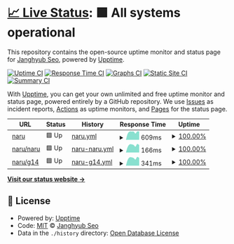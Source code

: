 # [📈 Live Status](https://upptime.jhyub.dev): <!--live status--> **🟩 All systems operational**

This repository contains the open-source uptime monitor and status page for [Janghyub Seo](jhyub.dev), powered by [Upptime](https://github.com/upptime/upptime).

[![Uptime CI](https://github.com/jhyub/upptime/workflows/Uptime%20CI/badge.svg)](https://github.com/jhyub/upptime/actions?query=workflow%3A%22Uptime+CI%22)
[![Response Time CI](https://github.com/jhyub/upptime/workflows/Response%20Time%20CI/badge.svg)](https://github.com/jhyub/upptime/actions?query=workflow%3A%22Response+Time+CI%22)
[![Graphs CI](https://github.com/jhyub/upptime/workflows/Graphs%20CI/badge.svg)](https://github.com/jhyub/upptime/actions?query=workflow%3A%22Graphs+CI%22)
[![Static Site CI](https://github.com/jhyub/upptime/workflows/Static%20Site%20CI/badge.svg)](https://github.com/jhyub/upptime/actions?query=workflow%3A%22Static+Site+CI%22)
[![Summary CI](https://github.com/jhyub/upptime/workflows/Summary%20CI/badge.svg)](https://github.com/jhyub/upptime/actions?query=workflow%3A%22Summary+CI%22)

With [Upptime](https://upptime.js.org), you can get your own unlimited and free uptime monitor and status page, powered entirely by a GitHub repository. We use [Issues](https://github.com/jhyub/upptime/issues) as incident reports, [Actions](https://github.com/jhyub/upptime/actions) as uptime monitors, and [Pages](https://upptime.jhyub.dev) for the status page.

<!--start: status pages-->
<!-- This summary is generated by Upptime (https://github.com/upptime/upptime) -->
<!-- Do not edit this manually, your changes will be overwritten -->
<!-- prettier-ignore -->
| URL | Status | History | Response Time | Uptime |
| --- | ------ | ------- | ------------- | ------ |
| <img alt="" src="https://icons.duckduckgo.com/ip3/naru.jhyub.dev.ico" height="13"> [naru](https://naru.jhyub.dev) | 🟩 Up | [naru.yml](https://github.com/Jhyub/upptime/commits/HEAD/history/naru.yml) | <details><summary><img alt="Response time graph" src="./graphs/naru/response-time-week.png" height="20"> 609ms</summary><br><a href="https://upptime.jhyub.dev/history/naru"><img alt="Response time 666" src="https://img.shields.io/endpoint?url=https%3A%2F%2Fraw.githubusercontent.com%2FJhyub%2Fupptime%2FHEAD%2Fapi%2Fnaru%2Fresponse-time.json"></a><br><a href="https://upptime.jhyub.dev/history/naru"><img alt="24-hour response time 499" src="https://img.shields.io/endpoint?url=https%3A%2F%2Fraw.githubusercontent.com%2FJhyub%2Fupptime%2FHEAD%2Fapi%2Fnaru%2Fresponse-time-day.json"></a><br><a href="https://upptime.jhyub.dev/history/naru"><img alt="7-day response time 609" src="https://img.shields.io/endpoint?url=https%3A%2F%2Fraw.githubusercontent.com%2FJhyub%2Fupptime%2FHEAD%2Fapi%2Fnaru%2Fresponse-time-week.json"></a><br><a href="https://upptime.jhyub.dev/history/naru"><img alt="30-day response time 609" src="https://img.shields.io/endpoint?url=https%3A%2F%2Fraw.githubusercontent.com%2FJhyub%2Fupptime%2FHEAD%2Fapi%2Fnaru%2Fresponse-time-month.json"></a><br><a href="https://upptime.jhyub.dev/history/naru"><img alt="1-year response time 594" src="https://img.shields.io/endpoint?url=https%3A%2F%2Fraw.githubusercontent.com%2FJhyub%2Fupptime%2FHEAD%2Fapi%2Fnaru%2Fresponse-time-year.json"></a></details> | <details><summary><a href="https://upptime.jhyub.dev/history/naru">100.00%</a></summary><a href="https://upptime.jhyub.dev/history/naru"><img alt="All-time uptime 99.66%" src="https://img.shields.io/endpoint?url=https%3A%2F%2Fraw.githubusercontent.com%2FJhyub%2Fupptime%2FHEAD%2Fapi%2Fnaru%2Fuptime.json"></a><br><a href="https://upptime.jhyub.dev/history/naru"><img alt="24-hour uptime 100.00%" src="https://img.shields.io/endpoint?url=https%3A%2F%2Fraw.githubusercontent.com%2FJhyub%2Fupptime%2FHEAD%2Fapi%2Fnaru%2Fuptime-day.json"></a><br><a href="https://upptime.jhyub.dev/history/naru"><img alt="7-day uptime 100.00%" src="https://img.shields.io/endpoint?url=https%3A%2F%2Fraw.githubusercontent.com%2FJhyub%2Fupptime%2FHEAD%2Fapi%2Fnaru%2Fuptime-week.json"></a><br><a href="https://upptime.jhyub.dev/history/naru"><img alt="30-day uptime 100.00%" src="https://img.shields.io/endpoint?url=https%3A%2F%2Fraw.githubusercontent.com%2FJhyub%2Fupptime%2FHEAD%2Fapi%2Fnaru%2Fuptime-month.json"></a><br><a href="https://upptime.jhyub.dev/history/naru"><img alt="1-year uptime 99.53%" src="https://img.shields.io/endpoint?url=https%3A%2F%2Fraw.githubusercontent.com%2FJhyub%2Fupptime%2FHEAD%2Fapi%2Fnaru%2Fuptime-year.json"></a></details>
| <img alt="" src="https://icons.duckduckgo.com/ip3/naru.jhyub.dev.ico" height="13"> [naru/naru](https://naru.jhyub.dev/naru/naru.db) | 🟩 Up | [naru-naru.yml](https://github.com/Jhyub/upptime/commits/HEAD/history/naru-naru.yml) | <details><summary><img alt="Response time graph" src="./graphs/naru-naru/response-time-week.png" height="20"> 166ms</summary><br><a href="https://upptime.jhyub.dev/history/naru-naru"><img alt="Response time 211" src="https://img.shields.io/endpoint?url=https%3A%2F%2Fraw.githubusercontent.com%2FJhyub%2Fupptime%2FHEAD%2Fapi%2Fnaru-naru%2Fresponse-time.json"></a><br><a href="https://upptime.jhyub.dev/history/naru-naru"><img alt="24-hour response time 132" src="https://img.shields.io/endpoint?url=https%3A%2F%2Fraw.githubusercontent.com%2FJhyub%2Fupptime%2FHEAD%2Fapi%2Fnaru-naru%2Fresponse-time-day.json"></a><br><a href="https://upptime.jhyub.dev/history/naru-naru"><img alt="7-day response time 166" src="https://img.shields.io/endpoint?url=https%3A%2F%2Fraw.githubusercontent.com%2FJhyub%2Fupptime%2FHEAD%2Fapi%2Fnaru-naru%2Fresponse-time-week.json"></a><br><a href="https://upptime.jhyub.dev/history/naru-naru"><img alt="30-day response time 164" src="https://img.shields.io/endpoint?url=https%3A%2F%2Fraw.githubusercontent.com%2FJhyub%2Fupptime%2FHEAD%2Fapi%2Fnaru-naru%2Fresponse-time-month.json"></a><br><a href="https://upptime.jhyub.dev/history/naru-naru"><img alt="1-year response time 167" src="https://img.shields.io/endpoint?url=https%3A%2F%2Fraw.githubusercontent.com%2FJhyub%2Fupptime%2FHEAD%2Fapi%2Fnaru-naru%2Fresponse-time-year.json"></a></details> | <details><summary><a href="https://upptime.jhyub.dev/history/naru-naru">100.00%</a></summary><a href="https://upptime.jhyub.dev/history/naru-naru"><img alt="All-time uptime 99.67%" src="https://img.shields.io/endpoint?url=https%3A%2F%2Fraw.githubusercontent.com%2FJhyub%2Fupptime%2FHEAD%2Fapi%2Fnaru-naru%2Fuptime.json"></a><br><a href="https://upptime.jhyub.dev/history/naru-naru"><img alt="24-hour uptime 100.00%" src="https://img.shields.io/endpoint?url=https%3A%2F%2Fraw.githubusercontent.com%2FJhyub%2Fupptime%2FHEAD%2Fapi%2Fnaru-naru%2Fuptime-day.json"></a><br><a href="https://upptime.jhyub.dev/history/naru-naru"><img alt="7-day uptime 100.00%" src="https://img.shields.io/endpoint?url=https%3A%2F%2Fraw.githubusercontent.com%2FJhyub%2Fupptime%2FHEAD%2Fapi%2Fnaru-naru%2Fuptime-week.json"></a><br><a href="https://upptime.jhyub.dev/history/naru-naru"><img alt="30-day uptime 100.00%" src="https://img.shields.io/endpoint?url=https%3A%2F%2Fraw.githubusercontent.com%2FJhyub%2Fupptime%2FHEAD%2Fapi%2Fnaru-naru%2Fuptime-month.json"></a><br><a href="https://upptime.jhyub.dev/history/naru-naru"><img alt="1-year uptime 99.53%" src="https://img.shields.io/endpoint?url=https%3A%2F%2Fraw.githubusercontent.com%2FJhyub%2Fupptime%2FHEAD%2Fapi%2Fnaru-naru%2Fuptime-year.json"></a></details>
| <img alt="" src="https://icons.duckduckgo.com/ip3/naru.jhyub.dev.ico" height="13"> [naru/g14](https://naru.jhyub.dev/g14/g14.db) | 🟩 Up | [naru-g14.yml](https://github.com/Jhyub/upptime/commits/HEAD/history/naru-g14.yml) | <details><summary><img alt="Response time graph" src="./graphs/naru-g14/response-time-week.png" height="20"> 341ms</summary><br><a href="https://upptime.jhyub.dev/history/naru-g14"><img alt="Response time 362" src="https://img.shields.io/endpoint?url=https%3A%2F%2Fraw.githubusercontent.com%2FJhyub%2Fupptime%2FHEAD%2Fapi%2Fnaru-g14%2Fresponse-time.json"></a><br><a href="https://upptime.jhyub.dev/history/naru-g14"><img alt="24-hour response time 269" src="https://img.shields.io/endpoint?url=https%3A%2F%2Fraw.githubusercontent.com%2FJhyub%2Fupptime%2FHEAD%2Fapi%2Fnaru-g14%2Fresponse-time-day.json"></a><br><a href="https://upptime.jhyub.dev/history/naru-g14"><img alt="7-day response time 341" src="https://img.shields.io/endpoint?url=https%3A%2F%2Fraw.githubusercontent.com%2FJhyub%2Fupptime%2FHEAD%2Fapi%2Fnaru-g14%2Fresponse-time-week.json"></a><br><a href="https://upptime.jhyub.dev/history/naru-g14"><img alt="30-day response time 331" src="https://img.shields.io/endpoint?url=https%3A%2F%2Fraw.githubusercontent.com%2FJhyub%2Fupptime%2FHEAD%2Fapi%2Fnaru-g14%2Fresponse-time-month.json"></a><br><a href="https://upptime.jhyub.dev/history/naru-g14"><img alt="1-year response time 340" src="https://img.shields.io/endpoint?url=https%3A%2F%2Fraw.githubusercontent.com%2FJhyub%2Fupptime%2FHEAD%2Fapi%2Fnaru-g14%2Fresponse-time-year.json"></a></details> | <details><summary><a href="https://upptime.jhyub.dev/history/naru-g14">100.00%</a></summary><a href="https://upptime.jhyub.dev/history/naru-g14"><img alt="All-time uptime 98.81%" src="https://img.shields.io/endpoint?url=https%3A%2F%2Fraw.githubusercontent.com%2FJhyub%2Fupptime%2FHEAD%2Fapi%2Fnaru-g14%2Fuptime.json"></a><br><a href="https://upptime.jhyub.dev/history/naru-g14"><img alt="24-hour uptime 100.00%" src="https://img.shields.io/endpoint?url=https%3A%2F%2Fraw.githubusercontent.com%2FJhyub%2Fupptime%2FHEAD%2Fapi%2Fnaru-g14%2Fuptime-day.json"></a><br><a href="https://upptime.jhyub.dev/history/naru-g14"><img alt="7-day uptime 100.00%" src="https://img.shields.io/endpoint?url=https%3A%2F%2Fraw.githubusercontent.com%2FJhyub%2Fupptime%2FHEAD%2Fapi%2Fnaru-g14%2Fuptime-week.json"></a><br><a href="https://upptime.jhyub.dev/history/naru-g14"><img alt="30-day uptime 100.00%" src="https://img.shields.io/endpoint?url=https%3A%2F%2Fraw.githubusercontent.com%2FJhyub%2Fupptime%2FHEAD%2Fapi%2Fnaru-g14%2Fuptime-month.json"></a><br><a href="https://upptime.jhyub.dev/history/naru-g14"><img alt="1-year uptime 98.94%" src="https://img.shields.io/endpoint?url=https%3A%2F%2Fraw.githubusercontent.com%2FJhyub%2Fupptime%2FHEAD%2Fapi%2Fnaru-g14%2Fuptime-year.json"></a></details>

<!--end: status pages-->

[**Visit our status website →**](https://upptime.jhyub.dev)

## 📄 License

- Powered by: [Upptime](https://github.com/upptime/upptime)
- Code: [MIT](./LICENSE) © [Janghyub Seo](jhyub.dev)
- Data in the `./history` directory: [Open Database License](https://opendatacommons.org/licenses/odbl/1-0/)
